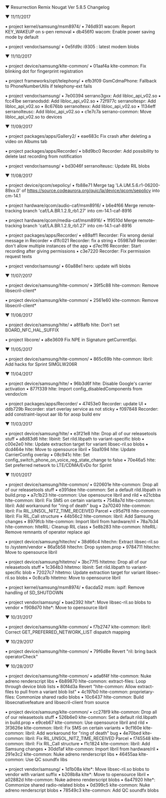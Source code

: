 
 ▼ Resurrection Remix Nougat Ver 5.8.5 Changelog


 ▼ 11/11/2017


 ▪ project kernel/samsung/msm8974/
 ▪ 746d931 wacom: Report KEY_WAKEUP on s-pen removal
 ▪ db456f0 wacom: Enable power saving mode by default

 ▪ project vendor/samsung/
 ▪ 0e5fd9c i9305 : latest modem blobs

 ▼ 11/10/2017


 ▪ project device/samsung/klte-common/
 ▪ 01aaf4a klte-common: Fix blinking dot for fingerprint registration

 ▪ project frameworks/opt/telephony/
 ▪ efb3f09 GsmCdmaPhone: Fallback to PhoneNumberUtils if telephony-ext fails

 ▪ project vendor/samsung/
 ▪ 7e00394 serrano3gxx: Add libloc_api_v02.so
 ▪ fcc41be serranodsdd: Add libloc_api_v02.so
 ▪ 72f977c serranoltespr: Add libloc_api_v02.so
 ▪ 8c676bb serranoltexx: Add libloc_api_v02.so
 ▪ 1134eff serranolteusc: Add libloc_api_v02.so
 ▪ c1e7c7a serrano-common: Move libloc_api_v02.so to devices

 ▼ 11/09/2017


 ▪ project packages/apps/Gallery2/
 ▪ eae683c Fix crash after deleting a video on Albums tab

 ▪ project packages/apps/Recorder/
 ▪ b8d9bc0 Recorder: Add possibility to delete last recording from notification

 ▪ project vendor/samsung/
 ▪ bd3046f serranolteusc: Update RIL blobs

 ▼ 11/08/2017


 ▪ project device/qcom/sepolicy/
 ▪ fb88e71 Merge tag 'LA.UM.5.6.r1-06200-89xx.0' of https://source.codeaurora.org/quic/la/device/qcom/sepolicy into cm-14.1

 ▪ project hardware/qcom/audio-caf/msm8916/
 ▪ b6e4f66 Merge remote-tracking branch 'caf/LA.BR.1.2.9_rb1.27' into cm-14.1-caf-8916

 ▪ project hardware/qcom/media-caf/msm8916/
 ▪ 1f9510d Merge remote-tracking branch 'caf/LA.BR.1.2.9_rb1.27' into cm-14.1-caf-8916

 ▪ project packages/apps/Recorder/
 ▪ e89aff1 Recorder: Fix wrong denial message in Recorder
 ▪ d1fc021 Recorder: fix a string
 ▪ 05987a9 Recorder: don't allow multiple instances of the app
 ▪ d7ec1f6 Recorder: Start recording after giving permissions
 ▪ c3e7220 Recorder: Fix permission request texts

 ▪ project vendor/samsung/
 ▪ 60a88e1 hero: update wifi blobs

 ▼ 11/07/2017


 ▪ project device/samsung/hlte-common/
 ▪ 39f5c88 hlte-common: Remove libsecril-client*

 ▪ project device/samsung/klte-common/
 ▪ 2561e60 klte-common: Remove libsecril-client*

 ▼ 11/06/2017


 ▪ project device/samsung/hlte/
 ▪ a8f8afb hlte: Don't set BOARD_NFC_HAL_SUFFIX

 ▪ project libcore/
 ▪ a8e3609 Fix NPE in Signature getCurrentSpi.

 ▼ 11/05/2017


 ▪ project device/samsung/hlte-common/
 ▪ 865c69b hlte-common: libril: Add hacks for Sprint SIMGLW206R

 ▼ 11/04/2017


 ▪ project device/samsung/hlte/
 ▪ 96b3d6f hlte: Disable Google's carrier activation
 ▪ 877f339 hlte: Import config_disabledComponents from vendor/cm

 ▪ project packages/apps/Recorder/
 ▪ 47453e0 Recorder: update UI
 ▪ ddb729b Recorder: start overlay service as not sticky
 ▪ f097848 Recorder: add constraint-layout aar lib for aosp build env

 ▼ 11/03/2017


 ▪ project device/samsung/hlte/
 ▪ e3f21e8 hlte: Drop all of our releasetools stuff
 ▪ a8d83d6 hlte: libinit: Set rild.libpath to variant-specific blob
 ▪ c00e2e0 hlte: Update extraction target for variant libsec-ril.so blobs
 ▪ dcd464e hlte: Move to opensource libril
 ▪ 5ba1094 hlte: Update CarrierConfig overlay
 ▪ 08c941c hlte: Set config_switch_phone_on_voice_reg_state_change to false
 ▪ 70e46a5 hlte: Set preferred network to LTE/CDMA/EvDo for Sprint

 ▼ 11/01/2017


 ▪ project device/samsung/hlte-common/
 ▪ 020601e hlte-common: Drop all of our releasetools stuff
 ▪ e391dee hlte-common: Set a default rild.libpath in build.prop
 ▪ a7c1b23 hlte-common: Use opensource libril and rild
 ▪ e21cbba hlte-common: libril: Fix SMS on certain variants
 ▪ 7548a7d hlte-common: libril: Add workaround for "ring of death" bug
 ▪ 2a70240 hlte-common: libril: Fix RIL_UNSOL_NITZ_TIME_RECEIVED Parcel
 ▪ c95d7f8 hlte-common: libril: Fix RIL_Call structure
 ▪ 44b56c2 hlte-common: libril: Add Samsung changes
 ▪ 8979fcb hlte-common: Import libril from hardware/ril
 ▪ 78a7b34 hlte-common: hlteRIL: Cleanup RIL class
 ▪ 5e8b283 hlte-common: hlteRIL: Remove remnants of operator replace api

 ▪ project device/samsung/hltechn/
 ▪ 38d66c4 hltechn: Extract libsec-ril.so to /system/vendor
 ▪ 86a5b58 hltechn: Drop system.prop
 ▪ 9784711 hltechn: Move to opensource libril

 ▪ project device/samsung/hltetmo/
 ▪ 3bc77f5 hltetmo: Drop all of our releasetools stuff
 ▪ 1c364b3 hltetmo: libinit: Set rild.libpath to variant-specific blob
 ▪ 72027c7 hltetmo: Update extraction target for variant libsec-ril.so blobs
 ▪ 0c8ca1b hltetmo: Move to opensource libril

 ▪ project kernel/samsung/msm8974/
 ▪ 6acda52 msm: ispif: Remove handling of SD_SHUTDOWN

 ▪ project vendor/samsung/
 ▪ bae2392 hlte*: Move libsec-ril.so blobs to vendor
 ▪ f908d70 hlte*: Move to opensource libril

 ▼ 10/31/2017


 ▪ project device/samsung/klte-common/
 ▪ f7b2747 klte-common: libril: Correct GET_PREFERRED_NETWORK_LIST dispatch mapping

 ▼ 10/29/2017


 ▪ project device/samsung/hlte-common/
 ▪ 79f6d8e Revert "ril: bring back operatorCheck"

 ▼ 10/28/2017


 ▪ project device/samsung/hlte-common/
 ▪ ada6f4f hlte-common: Nuke adreno renderscript libs
 ▪ 6b89870 hlte-common: extract-files: Loop through device blob lists
 ▪ 80f4d3a Revert "hlte-common: Allow extract-files to pull from a variant blob list"
 ▪ 4c197b0 hlte-common: proprietary-files: Commonize shared radio blobs
 ▪ 10c6437 hlte-common: Build libsecnativefeature and libsecril-client from source

 ▪ project device/samsung/klte-common/
 ▪ cc278f9 klte-common: Drop all of our releasetools stuff
 ▪ 526b6e0 klte-common: Set a default rild.libpath in build.prop
 ▪ e9ceb67 klte-common: Use opensource libril and rild
 ▪ 3f3626e klte-common: libril: Fix SMS on certain variants
 ▪ 9cf160e klte-common: libril: Add workaround for "ring of death" bug
 ▪ 4e70bed klte-common: libril: Fix RIL_UNSOL_NITZ_TIME_RECEIVED Parcel
 ▪ f745548 klte-common: libril: Fix RIL_Call structure
 ▪ f1c1824 klte-common: libril: Add Samsung changes
 ▪ 30dd1af klte-common: Import libril from hardware/ril
 ▪ 291e3c2 klte-common: Nuke adreno renderscript libs
 ▪ 46455aa klte-common: Use QC soundfx libs

 ▪ project vendor/samsung/
 ▪ 1d1b08a klte*: Move libsec-ril.so blobs to vendor with variant suffix
 ▪ b208b8a klte*: Move to opensource libril
 ▪ a02882d hlte-common: Nuke adreno renderscript blobs
 ▪ 6a47920 hlte*: Commonize shared radio-related blobs
 ▪ 0d399c5 klte-common: Nuke adreno renderscript blobs
 ▪ 78549c3 klte-common: Add QC soundfx blobs

